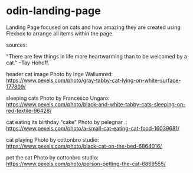 # odin-landing-page

Landing Page focused on cats and how amazing they are created using Flexbox to arrange all items within the page.

sources:

"There are few things in life more heartwarming than to be welcomed by a cat." –Tay Hohoff.

header cat image
Photo by Inge Wallumrød: https://www.pexels.com/photo/gray-tabby-cat-lying-on-white-surface-177809/

sleeping cats
Photo by Francesco Ungaro: https://www.pexels.com/photo/black-and-white-tabby-cats-sleeping-on-red-textile-96428/

cat eating its birthday "cake"
Photo by pelegnar .: https://www.pexels.com/photo/a-small-cat-eating-cat-food-16039681/

cat playing
Photo by cottonbro studio: https://www.pexels.com/photo/black-cat-on-the-bed-6864016/

pet the cat
Photo by cottonbro studio: https://www.pexels.com/photo/person-petting-the-cat-6869555/